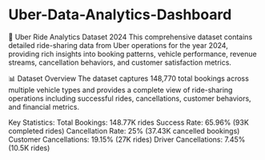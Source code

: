 # Uber-Data-Analytics-Dashboard
🚗 Uber Ride Analytics Dataset 2024
This comprehensive dataset contains detailed ride-sharing data from Uber operations for the year 2024, providing rich insights into booking patterns, vehicle performance, revenue streams, cancellation behaviors, and customer satisfaction metrics.


📊 Dataset Overview The dataset captures 148,770 total bookings across multiple vehicle types and provides a complete view of ride-sharing operations including successful rides, cancellations, customer behaviors, and financial metrics.


Key Statistics:
Total Bookings: 148.77K rides
Success Rate: 65.96% (93K completed rides)
Cancellation Rate: 25% (37.43K cancelled bookings)
Customer Cancellations: 19.15% (27K rides)
Driver Cancellations: 7.45% (10.5K rides)

